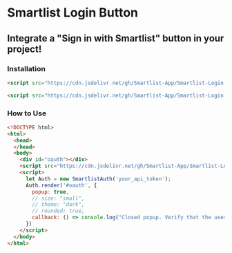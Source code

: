 # Smartlist Login Button
## Integrate a "Sign in with Smartlist" button in your project!

### Installation
```html
<script src="https://cdn.jsdelivr.net/gh/Smartlist-App/Smartlist-Login-Button@2.5.1/app.min.js"></script>
```
```html
<script src="https://cdn.jsdelivr.net/gh/Smartlist-App/Smartlist-Login-Button@2.5.1/app.js"></script>
```

### How to Use
```html
<!DOCTYPE html>
<html>
  <head>
  </head>
  <body>
    <div id="oauth"></div>
    <script src="https://cdn.jsdelivr.net/gh/Smartlist-App/Smartlist-Login-Button@2.5.1/app.min.js"></script>
    <script>
      let Auth = new SmartlistAuth('your_api_token');
      Auth.render('#oauth', {
        popup: true,
        // size: "small",
        // theme: "dark",
        // rounded: true,
        callback: () => console.log("Closed popup. Verify that the user is logged in from your server")
      })
    </script>
  </body>
</html>
```
